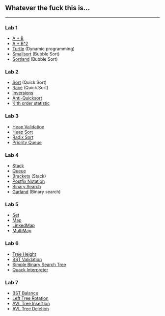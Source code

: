 ## Whatever the fuck this is...
---
### Lab 1
- [A + B](lab_1/aplusb.go)
- [A + B^2](lab_1/aplusbb.go)
- [Turtle](lab_1/turtle.go) (Dynamic programming)
- [Smallsort](lab_1/smallsort.go) (Bubble Sort)
- [Sortland](lab_1/sortland.go) (Bubble Sort)

### Lab 2
- [Sort](lab_2/sort.go) (Quick Sort)
- [Race](lab_2/race.go) (Quick Sort)
- [Inversions](lab_2/inversions.go)
- [Anti-Quicksort](lab_2/antiqs.go)
- [K'th order statistic](lab_2/kth.go)

### Lab 3
- [Heap Validation](lab_3/isheap.go)
- [Heap Sort](lab_3/heapsort.go)
- [Radix Sort](lab_3/radixsort.go)
- [Priority Queue](lab_3/priorityqueue.go)

### Lab 4
- [Stack](lab_4/stack.go)
- [Queue](lab_4/queue.go)
- [Brackets](lab_4/brackets.go) (Stack)
- [Postfix Notation](lab_4/postfix.go)
- [Binary Search](lab_4/binsearch.go)
- [Garland](lab_4/garland.go) (Binary search)

### Lab 5
- [Set](lab_5/set.go)
- [Map](lab_5/map.go)
- [LinkedMap](lab_5/linkedmap.go)
- [MultiMap](lab_5/multimap.go)

### Lab 6
- [Tree Height](lab_6/height.go)
- [BST Validation](lab_6/check.go)
- [Simple Binary Search Tree](lab_6/bstsimple.go)
- [Quack Interpreter](lab_6/quack.go)

### Lab 7
- [BST Balance](lab_7/balance.go)
- [Left Tree Rotation](lab_7/rotation.go)
- [AVL Tree Insertion](lab_7/addition.go)
- [AVL Tree Deletion](lab_7/deletion.go)